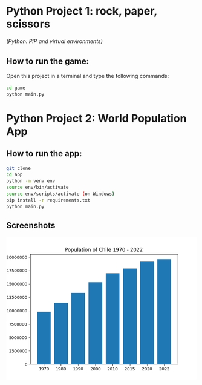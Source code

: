 # Python Project 1: rock, paper, scissors
###### (Python: PIP and virtual environments)

## How to run the game:
Open this project in a terminal and type the following commands:

```sh
cd game
python main.py
```


# Python Project 2: World Population App 
## How to run the app:
```sh
git clone
cd app
python -m venv env
source env/bin/activate
source env/scripts/activate (on Windows)
pip install -r requirements.txt
python main.py
```

## Screenshots
![bar_chart_example](https://github.com/zonnebloempje/pip-env-python/blob/main/py-project/app/images/Chile.png)


